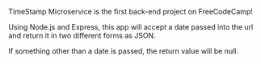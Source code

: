 TimeStamp Microservice is the first back-end project on FreeCodeCamp!

Using Node.js and Express, this app will accept a date passed into the url and return it 
in two different forms as JSON. 

If something other than a date is passed, the return 
value will be null.